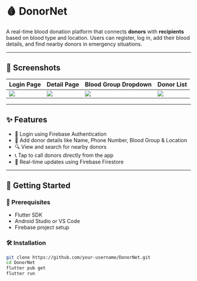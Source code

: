 # 🩸 DonorNet

A real-time blood donation platform that connects **donors** with **recipients** based on blood type and location. Users can register, log in, add their blood details, and find nearby donors in emergency situations.

---

## 📱 Screenshots

| Login Page | Detail Page | Blood Group Dropdown | Donor List |
|------------|-------------|----------------------|-------------|
| ![](assets/login.jpeg) | ![](assets/aaaa.jpeg) | ![](assets/details.jpeg) | ![](assets/add.jpeg) |

---

## ✨ Features

- 🔐 Login using Firebase Authentication
- 🧾 Add donor details like Name, Phone Number, Blood Group & Location
- 🔍 View and search for nearby donors
- 📞 Tap to call donors directly from the app
- 🔁 Real-time updates using Firebase Firestore

---

## 🚀 Getting Started

### 🔧 Prerequisites

- Flutter SDK
- Android Studio or VS Code
- Firebase project setup

### 🛠️ Installation

```bash
git clone https://github.com/your-username/DonorNet.git
cd DonorNet
flutter pub get
flutter run
